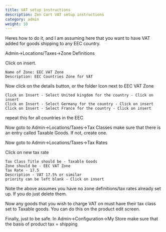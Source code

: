 ```yaml
---
title: VAT setup instructions
description: Zen Cart VAT setup instructions
category: admin
weight: 10
---
```


Heres how to do it, and I am assuming here that you want to have VAT added for goods shipping to any EEC country.

Admin->Locations/Taxes->Zone Definitions

Click on insert.

```
Name of Zone: EEC VAT Zone
Description: EEC Countries Zone for VAT
```

Now click on the details button, or the folder Icon next to EEC VAT Zone

```
Click on Insert - Select United kingdom for the country - Click on insert
Click on Insert - Select Germany for the country - Click on insert
Click on Insert - Select France for the country - Click on insert
```
repeat this for all countries in the EEC

Now goto to Admin->Locations/Taxes->Tax Classes make sure that there is an entry called Taxable Goods. If not, create one.

Now goto to Admin->Locations/Taxes->Tax Rates

Click on new tax rate

```
Tax Class Title should be - Taxable Goods
Zone should be - EEC VAT Zone
Tax Rate - 17.5
Description - VAT 17.5% or similar
priority can be left blank - Click on insert
```

Note the above assumes you have no zone definitions/tax rates already set up. If you do just delete them.

Now any goods that you wish to charge VAT on must have their tax class set to Taxable goods. You can do this on the product edit screen.

Finally, just to be safe. In Admin->Configuration->My Store make sure that the basis of product tax = shipping

